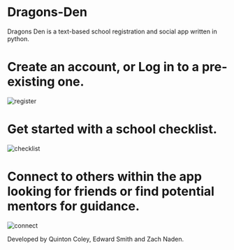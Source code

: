# Dragons-Den
Dragons Den is a text-based school registration and social app written in python. 

# Create an account, or Log in to a pre-existing one.

![register](https://user-images.githubusercontent.com/49097168/158474286-3a3e9943-b6e4-43de-90b7-19651ba18dc0.png)

# Get started with a school checklist.

![checklist](https://user-images.githubusercontent.com/49097168/158475170-9e15f5e1-2564-4521-a168-9583f25145de.png)

# Connect to others within the app looking for friends or find potential mentors for guidance. 

![connect](https://user-images.githubusercontent.com/49097168/158475433-5d8687d8-9fdb-4ffa-93a8-b0a088f67b27.png)


Developed by Quinton Coley, Edward Smith and Zach Naden.
